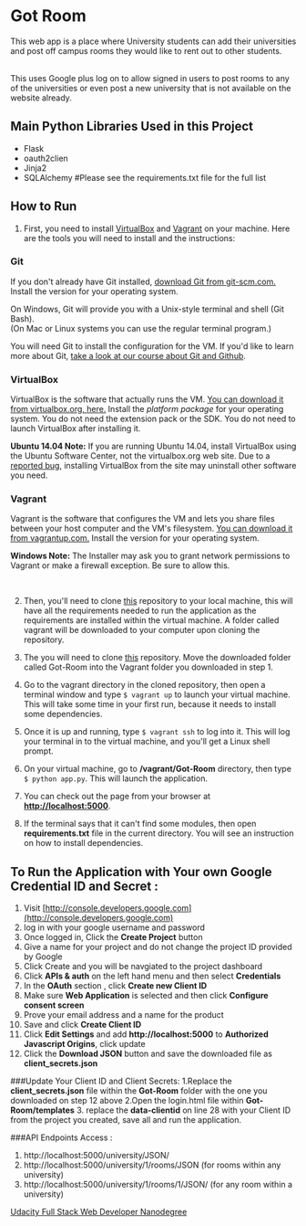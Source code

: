 # Got Room

This web app is a place where University students can add their universities and post off campus rooms they would like to 
rent out to other students. 

<br>
This uses Google plus log on to allow signed in users to post rooms to any of the universities or even post a new university that is 
not available on the website already.
<br>

## Main Python Libraries Used in this Project
- Flask
- oauth2clien
- Jinja2
- SQLAlchemy
#Please see the requirements.txt file for the full list


## How to Run

1. First, you need to install [VirtualBox](https://www.virtualbox.org/wiki/Downloads) and [Vagrant](https://www.vagrantup.com/downloads) on your machine. Here are the tools you will need to install and the instructions:

### Git

If you don't already have Git installed, [download Git from git-scm.com.](http://git-scm.com/downloads) Install the version for your operating system.

On Windows, Git will provide you with a Unix-style terminal and shell (Git Bash).  
(On Mac or Linux systems you can use the regular terminal program.)

You will need Git to install the configuration for the VM. If you'd like to learn more about Git, [take a look at our course about Git and Github](http://www.udacity.com/course/ud775).

### VirtualBox

VirtualBox is the software that actually runs the VM. [You can download it from virtualbox.org, here.](https://www.virtualbox.org/wiki/Downloads)  Install the *platform package* for your operating system.  You do not need the extension pack or the SDK. You do not need to launch VirtualBox after installing it.

**Ubuntu 14.04 Note:** If you are running Ubuntu 14.04, install VirtualBox using the Ubuntu Software Center, not the virtualbox.org web site. Due to a [reported bug](http://ubuntuforums.org/showthread.php?t=2227131), installing VirtualBox from the site may uninstall other software you need.

### Vagrant

Vagrant is the software that configures the VM and lets you share files between your host computer and the VM's filesystem.  [You can download it from vagrantup.com.](https://www.vagrantup.com/downloads) Install the version for your operating system.

**Windows Note:** The Installer may ask you to grant network permissions to Vagrant or make a firewall exception. Be sure to allow this.

<br>

2. Then, you'll need to clone [this](https://github.com/CruzanCaramele/Vagrant.git) repository to your local machine, this will have all the requirements needed to run the application as the requirements are installed within the virtual machine. A folder called vagrant will be 
downloaded to your computer upon cloning the repository.

3. The you will need to clone [this](https://github.com/CruzanCaramele/Got-Room.git) repository. Move the downloaded folder called 
Got-Room into the Vagrant folder you downloaded in step 1.

4. Go to the vagrant directory in the cloned repository, then open a terminal window and type `$ vagrant up` to launch your virtual machine. This will take some time in your first run, because it needs to install some dependencies.

5. Once it is up and running, type `$ vagrant ssh` to log into it. This will log your terminal in to the virtual machine, and you'll get a Linux shell prompt. 

6. On your virtual machine, go to <b>/vagrant/Got-Room</b> directory, then type `$ python app.py`. This will launch the application.

7. You can check out the page from your browser at <b>[http://localhost:5000](http://localhost:5000)</b>.

8. If the terminal says that it can't find some modules, then open <b>requirements.txt</b> file in the current directory. You will see an instruction on how to install dependencies.


## To Run the Application with Your own Google Credential ID and Secret :
1. Visit [http://console.developers.google.com](http://console.developers.google.com)
2. log in with your google username and password
3. Once logged in, Click the <b>Create Project</b> button 
4. Give a name for your project and do not change the project ID provided by Google
5. Click Create and you will be navgiated to the project dashboard
6. Click <b>APIs & auth</b> on the left hand menu and then select <b>Credentials</b>
7. In the <b>OAuth</b> section , click <b>Create new Client ID</b>
8. Make sure <b>Web Application</b> is selected and then click <b>Configure consent screen</b>
9. Prove your email address and a name for the product
10. Save and click <b>Create Client ID</b>
11. Click <b>Edit Settings</b> and add <b>http://localhost:5000</b> to <b>Authorized Javascript Origins</b>, click update
12. Click the <b>Download JSON</b> button and save the downloaded file as <b>client_secrets.json</b>

###Update Your Client ID and Client Secrets:
1.Replace the <b>client_secrets.json</b> file within the <b>Got-Room</b> folder with the one you downloaded on step 12 above
2.Open the login.html file within <b>Got-Room/templates</b>
3. replace the  <b>data-clientid</b> on  line 28 with your Client ID from the project you created, save all and run the application.


###API Endpoints Access :
1. http://localhost:5000/university/JSON/
2. http://localhost:5000/university/1/rooms/JSON  (for rooms within any university)
3. http://localhost:5000/university/1/rooms/1/JSON/  (for any room within a university)





[Udacity Full Stack Web Developer Nanodegree](https://www.udacity.com/)